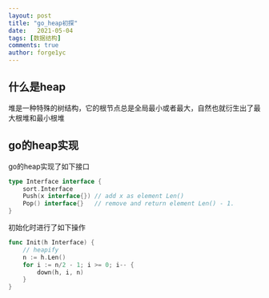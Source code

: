 ```yaml
---
layout: post
title: "go_heap初探"
date:   2021-05-04
tags: [数据结构]
comments: true
author: forge1yc 
---
```


## 什么是heap 
堆是一种特殊的树结构，它的根节点总是全局最小或者最大，自然也就衍生出了最大根堆和最小根堆

## go的heap实现
go的heap实现了如下接口
```go
type Interface interface {
	sort.Interface
	Push(x interface{}) // add x as element Len()
	Pop() interface{}   // remove and return element Len() - 1.
}
```
初始化时进行了如下操作
```go
func Init(h Interface) {
	// heapify
	n := h.Len() 
	for i := n/2 - 1; i >= 0; i-- {
		down(h, i, n)
	}
}
```



